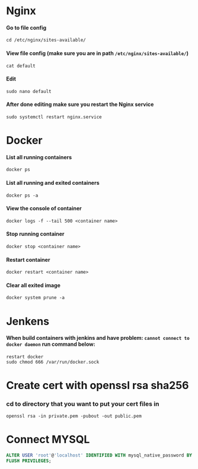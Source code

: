 # Nginx

#### Go to file config

```shell
cd /etc/nginx/sites-available/
```

#### View file config (make sure you are in path `/etc/nginx/sites-available/`)

```shell
cat default
```

#### Edit

```shell
sudo nano default
```

#### After done editing make sure you restart the Nginx service

```shell
sudo systemctl restart nginx.service
```

# Docker

#### List all running containers

```shell
docker ps
```

#### List all running and exited containers

```shell
docker ps -a
```

#### View the console of container

```shell
docker logs -f --tail 500 <container name>
```

#### Stop running container

```shell
docker stop <container name>
```

#### Restart container

```shell
docker restart <container name>
```

#### Clear all exited image

```shell
docker system prune -a
```

# Jenkens

#### When build containers with jenkins and have problem: `cannot connect to docker daemon` run command below:

```shell
restart docker
sudo chmod 666 /var/run/docker.sock
```

# Create cert with openssl rsa sha256
### cd to directory that you want to put your cert files in
```shell
openssl rsa -in private.pem -pubout -out public.pem
```

# Connect MYSQL
```sql
ALTER USER 'root'@'localhost' IDENTIFIED WITH mysql_native_password BY 'allweb17';
FLUSH PRIVILEGES;
```
